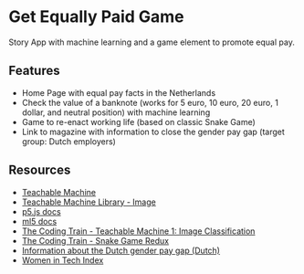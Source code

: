 # Get Equally Paid Game
Story App with machine learning and a game element to promote equal pay.

## Features
- Home Page with equal pay facts in the Netherlands
- Check the value of a banknote (works for 5 euro, 10 euro, 20 euro, 1 dollar, and neutral position) with machine learning
- Game to re-enact working life (based on classic Snake Game)
- Link to magazine with information to close the gender pay gap (target group: Dutch employers)

## Resources
- [Teachable Machine](https://teachablemachine.withgoogle.com/)
- [Teachable Machine Library - Image](https://github.com/googlecreativelab/teachablemachine-community/tree/master/libraries/image)
- [p5.js docs](https://p5js.org/)
- [ml5 docs](https://ml5js.org/)
- [The Coding Train - Teachable Machine 1: Image Classification](https://thecodingtrain.com/TeachableMachine/1-teachable-machine.html)
- [The Coding Train - Snake Game Redux](https://thecodingtrain.com/CodingChallenges/115-snake-game-redux)
- [Information about the Dutch gender pay gap (Dutch)](https://www.womeninc.nl/thema/loonkloof/)
- [Women in Tech Index](https://www.honeypot.io/women-in-tech-2018/)